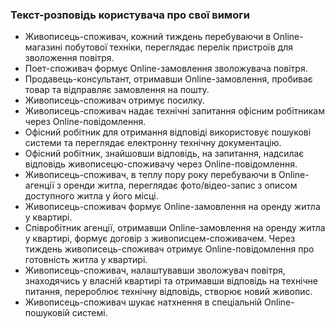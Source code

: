 ### Текст-розповідь користувача про свої вимоги

- Живописець-споживач, кожний тиждень перебуваючи в Online-магазині побутової техніки, переглядає перелік пристроїв для зволоження повітря.
- Поет-споживач формує Online-замовлення зволожувача повітря.
- Продавець-консультант, отримавши Online-замовлення, пробиває товар та відправляє замовлення на пошту.
- Живописець-споживач отримує посилку.
- Живописець-споживач надає технічні запитання офісним робітникам через Online-повідомлення.
- Офісний робітник для отримання відповіді використовує пошукові системи та переглядає електронну технічну документацію.
- Офісний робітник, знайшовши відповідь, на запитання, надсилає відповідь живописецю-споживачу через Online-повідомлення.
- Живописець-споживач, в теплу пору року перебуваючи в Online-агенції з оренди житла, переглядає фото/відео-запис з описом доступного житла у його місці.
- Живописець-споживач формує Online-замовлення на оренду житла у квартирі.
- Співробітник агенції, отримавши Online-замовлення на оренду житла у квартирі, формує договір з живописцем-споживачем. Через тиждень живописець-споживач отримує Online-повідомлення про готовність житла у квартирі.
- Живописець-споживач, налаштувавши зволожувач повітря, знаходячись у власній квартирі та отримавши відповідь на технічне питання, перероблює технічну відповідь, створює новий живопис. 
- Живописець-споживач шукає натхнення в спеціальній Online-пошуковій системі.
